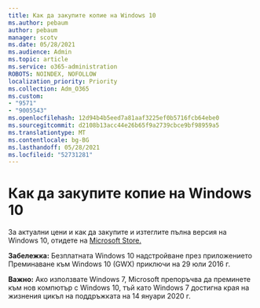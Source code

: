 ```yaml
---
title: Как да закупите копие на Windows 10
ms.author: pebaum
author: pebaum
manager: scotv
ms.date: 05/28/2021
ms.audience: Admin
ms.topic: article
ms.service: o365-administration
ROBOTS: NOINDEX, NOFOLLOW
localization_priority: Priority
ms.collection: Adm_O365
ms.custom:
- "9571"
- "9005543"
ms.openlocfilehash: 12d94b4b5eed7a81aaf3225ef0b5716fcb64ebe0
ms.sourcegitcommit: d2108b13acc44e26b65f9a2739cbce9bf98959a5
ms.translationtype: MT
ms.contentlocale: bg-BG
ms.lasthandoff: 05/28/2021
ms.locfileid: "52731281"
---
```

# <a name="how-to-buy-a-copy-of-windows-10"></a>Как да закупите копие на Windows 10

За актуални цени и как да закупите и изтеглите пълна версия на Windows 10, отидете на [Microsoft Store.](https://www.microsoft.com/store/b/windows)

**Забележка:** Безплатната Windows 10 надстройване през приложението Преминаване към Windows 10 (GWX) приключи на 29 юли 2016 г.

**Важно:** Ако използвате Windows 7, Microsoft препоръчва да преминете към нов компютър с Windows 10, тъй като Windows 7 достигна края на жизнения цикъл на поддръжката на 14 януари 2020 г.

